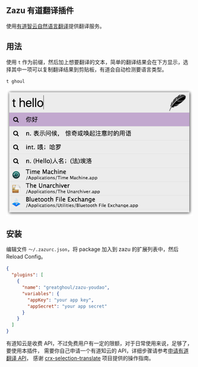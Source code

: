 ## Zazu 有道翻译插件

使用[有道智云自然语言翻译]提供翻译服务。

## 用法

使用 `t` 作为前缀，然后加上想要翻译的文本，简单的翻译结果会在下方显示，选择其中一项可以复制翻译结果到剪贴板，有道会自动检测要语言类型。

```
t ghoul
```

![截图](./assets/screenshot.png)

## 安装

编辑文件 `～/.zazurc.json`，将 package 加入到 zazu 的扩展列表中，然后 Reload Config。

``` json
{
  "plugins": [
    {
      "name": "greatghoul/zazu-youdao",
      "variables": {
        "appKey": "your app key",
        "appSecret": "your app secret"
      }
    }
  ]
}
```

有道知云是收费 API，不过免费用户有一定的限额，对于日常使用来说，足够了，要使用本插件，
需要你自己申请一个有道知云的 API，详细步骤请参考[申请有道翻译 API]，
感谢 [crx-selection-translate] 项目提供的操作指南。

[有道智云自然语言翻译]: http://ai.youdao.com/product-fanyi.s
[申请有道翻译 API]: https://github.com/Selection-Translator/crx-selection-translate/wiki/%E7%94%B3%E8%AF%B7%E6%9C%89%E9%81%93%E7%BF%BB%E8%AF%91-API
[crx-selection-translate]: https://github.com/Selection-Translator/crx-selection-translate "让浏览任意语言的网站变得无比轻松的 Chrome 扩展程序"